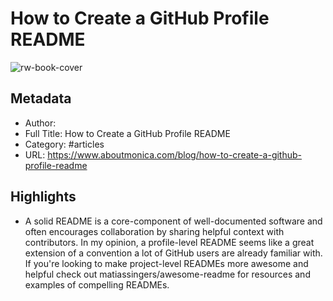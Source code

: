 # How to Create a GitHub Profile README

![rw-book-cover](https://readwise-assets.s3.amazonaws.com/static/images/article2.74d541386bbf.png)

## Metadata
- Author: 
- Full Title: How to Create a GitHub Profile README
- Category: #articles
- URL: https://www.aboutmonica.com/blog/how-to-create-a-github-profile-readme

## Highlights
- A solid README is a core-component of well-documented software and often encourages collaboration by sharing helpful context with contributors. In my opinion, a profile-level README seems like a great extension of a convention a lot of GitHub users are already familiar with. If you're looking to make project-level READMEs more awesome and helpful check out matiassingers/awesome-readme for resources and examples of compelling READMEs.
